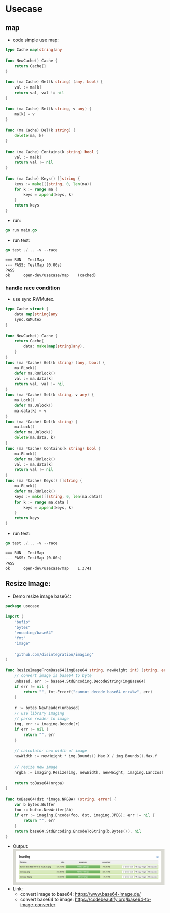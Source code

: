 # Usecase

## map
- code simple use map:
```go
type Cache map[string]any

func NewCache() Cache {
	return Cache{}
}

func (ma Cache) Get(k string) (any, bool) {
	val := ma[k]
	return val, val != nil
}

func (ma Cache) Set(k string, v any) {
	ma[k] = v
}

func (ma Cache) Del(k string) {
	delete(ma, k)
}

func (ma Cache) Contains(k string) bool {
	val := ma[k]
	return val != nil
}

func (ma Cache) Keys() []string {
	keys := make([]string, 0, len(ma))
	for k := range ma {
		keys = append(keys, k)
	}
	return keys
}

```
- run:
```go
go run main.go
```
- run test:
```go
go test ./... -v --race
```
```console
=== RUN   TestMap
--- PASS: TestMap (0.00s)
PASS
ok      open-dev/usecase/map    (cached)
```


### handle race condition
- use sync.RWMutex.
```go
type Cache struct {
	data map[string]any
	sync.RWMutex
}

func NewCache() Cache {
	return Cache{
		data: make(map[string]any),
	}
}
func (ma *Cache) Get(k string) (any, bool) {
	ma.RLock()
	defer ma.RUnlock()
	val := ma.data[k]
	return val, val != nil
}
func (ma *Cache) Set(k string, v any) {
	ma.Lock()
	defer ma.Unlock()
	ma.data[k] = v
}
func (ma *Cache) Del(k string) {
	ma.Lock()
	defer ma.Unlock()
	delete(ma.data, k)
}
func (ma *Cache) Contains(k string) bool {
	ma.RLock()
	defer ma.RUnlock()
	val := ma.data[k]
	return val != nil
}
func (ma *Cache) Keys() []string {
	ma.RLock()
	defer ma.RUnlock()
	keys := make([]string, 0, len(ma.data))
	for k := range ma.data {
		keys = append(keys, k)
	}
	return keys
}
```
- run test:
```go
go test ./... -v --race
```
```console
=== RUN   TestMap
--- PASS: TestMap (0.00s)
PASS
ok      open-dev/usecase/map    1.374s
```

## Resize Image:
- Demo resize image base64:
```go
package usecase

import (
	"bufio"
	"bytes"
	"encoding/base64"
	"fmt"
	"image"

	"github.com/disintegration/imaging"
)

func ResizeImageFromBase64(imgBase64 string, newHeight int) (string, error) {
	// convert image is base64 to byte
	unbased, err := base64.StdEncoding.DecodeString(imgBase64)
	if err != nil {
		return "", fmt.Errorf("cannot decode base64 err=%v", err)
	}

	r := bytes.NewReader(unbased)
	// use library imaging
	// parse reader to image
	img, err := imaging.Decode(r)
	if err != nil {
		return "", err
	}

	// calculator new width of image
	newWidth := newHeight * img.Bounds().Max.X / img.Bounds().Max.Y

	// resize new image
	nrgba := imaging.Resize(img, newWidth, newHeight, imaging.Lanczos)

	return toBase64(nrgba)
}

func toBase64(dst *image.NRGBA) (string, error) {
	var b bytes.Buffer
	foo := bufio.NewWriter(&b)
	if err := imaging.Encode(foo, dst, imaging.JPEG); err != nil {
		return "", err
	}
	return base64.StdEncoding.EncodeToString(b.Bytes()), nil
}

```
- Output:
![alt text](images/resizeImage.png)
- Link:
  - convert image to base64: https://www.base64-image.de/
  - convert base64 to image: https://codebeautify.org/base64-to-image-converter

## 